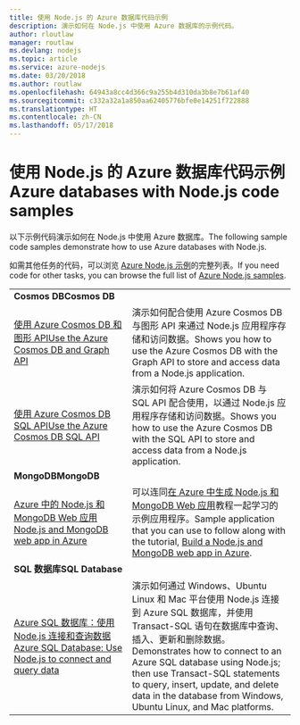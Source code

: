 ```yaml
---
title: 使用 Node.js 的 Azure 数据库代码示例
description: 演示如何在 Node.js 中使用 Azure 数据库的示例代码。
author: rloutlaw
manager: routlaw
ms.devlang: nodejs
ms.topic: article
ms.service: azure-nodejs
ms.date: 03/20/2018
ms.author: routlaw
ms.openlocfilehash: 64943a8cc4d366c9a255b4d310da3b8e7b61af40
ms.sourcegitcommit: c332a32a1a850aa62405776bfe0e14251f722888
ms.translationtype: HT
ms.contentlocale: zh-CN
ms.lasthandoff: 05/17/2018
---
```

# <a name="azure-databases-with-nodejs-code-samples"></a><span data-ttu-id="c96bd-103">使用 Node.js 的 Azure 数据库代码示例</span><span class="sxs-lookup"><span data-stu-id="c96bd-103">Azure databases with Node.js code samples</span></span>

<span data-ttu-id="c96bd-104">以下示例代码演示如何在 Node.js 中使用 Azure 数据库。</span><span class="sxs-lookup"><span data-stu-id="c96bd-104">The following sample code samples demonstrate how to use Azure databases with Node.js.</span></span>

<span data-ttu-id="c96bd-105">如需其他任务的代码，可以浏览 [Azure Node.js 示例](https://azure.microsoft.com/resources/samples/?term=nodejs)的完整列表。</span><span class="sxs-lookup"><span data-stu-id="c96bd-105">If you need code for other tasks, you can browse the full list of [Azure Node.js samples](https://azure.microsoft.com/resources/samples/?term=nodejs).</span></span>

| | |
|---|---|
| <span data-ttu-id="c96bd-106">**Cosmos DB**</span><span class="sxs-lookup"><span data-stu-id="c96bd-106">**Cosmos DB**</span></span> ||
| [<span data-ttu-id="c96bd-107">使用 Azure Cosmos DB 和图形 API</span><span class="sxs-lookup"><span data-stu-id="c96bd-107">Use the Azure Cosmos DB and Graph API</span></span>](https://azure.microsoft.com/resources/samples/azure-cosmos-db-graph-nodejs-getting-started/) | <span data-ttu-id="c96bd-108">演示如何配合使用 Azure Cosmos DB 与图形 API 来通过 Node.js 应用程序存储和访问数据。</span><span class="sxs-lookup"><span data-stu-id="c96bd-108">Shows you how to use the Azure Cosmos DB with the Graph API to store and access data from a Node.js application.</span></span> |
| [<span data-ttu-id="c96bd-109">使用 Azure Cosmos DB SQL API</span><span class="sxs-lookup"><span data-stu-id="c96bd-109">Use the Azure Cosmos DB SQL API</span></span>](https://azure.microsoft.com/resources/samples/azure-cosmos-db-documentdb-nodejs-getting-started/) | <span data-ttu-id="c96bd-110">演示如何将 Azure Cosmos DB 与 SQL API 配合使用，以通过 Node.js 应用程序存储和访问数据。</span><span class="sxs-lookup"><span data-stu-id="c96bd-110">Shows you how to use the Azure Cosmos DB with the SQL API to store and access data from a Node.js application.</span></span> |
| <span data-ttu-id="c96bd-111">**MongoDB**</span><span class="sxs-lookup"><span data-stu-id="c96bd-111">**MongoDB**</span></span> ||
| [<span data-ttu-id="c96bd-112">Azure 中的 Node.js 和 MongoDB Web 应用</span><span class="sxs-lookup"><span data-stu-id="c96bd-112">Node.js and MongoDB web app in Azure</span></span>](https://azure.microsoft.com/resources/samples/meanjs/) | <span data-ttu-id="c96bd-113">可以连同[在 Azure 中生成 Node.js 和 MongoDB Web 应用](http://docs.microsoft.com/azure/app-service-web/app-service-web-tutorial-nodejs-mongodb-app?toc=/azure/node/toc.json&bc=/azure/node/toc.json)教程一起学习的示例应用程序。</span><span class="sxs-lookup"><span data-stu-id="c96bd-113">Sample application that you can use to follow along with the tutorial, [Build a Node.js and MongoDB web app in Azure](http://docs.microsoft.com/azure/app-service-web/app-service-web-tutorial-nodejs-mongodb-app?toc=/azure/node/toc.json&bc=/azure/node/toc.json).</span></span> |
| <span data-ttu-id="c96bd-114">**SQL 数据库**</span><span class="sxs-lookup"><span data-stu-id="c96bd-114">**SQL Database**</span></span> ||
| [<span data-ttu-id="c96bd-115">Azure SQL 数据库：使用 Node.js 连接和查询数据</span><span class="sxs-lookup"><span data-stu-id="c96bd-115">Azure SQL Database: Use Node.js to connect and query data</span></span>](https://docs.microsoft.com/azure/sql-database/sql-database-connect-query-nodejs) | <span data-ttu-id="c96bd-116">演示如何通过 Windows、Ubuntu Linux 和 Mac 平台使用 Node.js 连接到 Azure SQL 数据库，并使用 Transact-SQL 语句在数据库中查询、插入、更新和删除数据。</span><span class="sxs-lookup"><span data-stu-id="c96bd-116">Demonstrates how to connect to an Azure SQL database using Node.js; then use Transact-SQL statements to query, insert, update, and delete data in the database from Windows, Ubuntu Linux, and Mac platforms.</span></span> |
